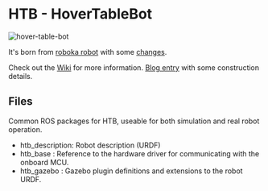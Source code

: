 # HTB - HoverTableBot

![hover-table-bot](https://user-images.githubusercontent.com/24465803/131233565-71bd79fa-e4e6-45d6-9c2b-892c30f467ae.png)

It's born from [roboka robot](https://github.com/alex-makarov/robaka-ros) with some [changes](https://github.com/MartinNievas/hoverboard-driver/tree/devel).


Check out the [Wiki](https://github.com/HTB-HoverTableBot/hover-table-bot/wiki) for more information.
[Blog entry](https://martinnievas.com/myblog/2021-04-29-hoverboard-robot/) with some construction details.


## Files
Common ROS packages for HTB, useable for both simulation and real robot operation.

- htb_description: Robot description (URDF)
- htb_base : Reference to the hardware driver for communicating with the onboard MCU.
- htb_gazebo : Gazebo plugin definitions and extensions to the robot URDF.
